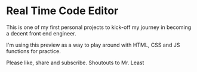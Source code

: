 # Real Time Code Editor
This is one of my first personal projects to kick-off my journey in becoming a decent front end engineer.

I'm using this preview as a way to play around with HTML, CSS and JS functions for practice. 

Please like, share and subscribe. Shoutouts to Mr. Least